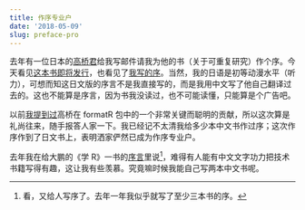 ```yaml
---
title: 作序专业户
date: '2018-05-09'
slug: preface-pro
---
```


去年有一位日本的[高桥君](https://github.com/kohske)给我写邮件请我为他的书（关于可重复研究）作个序。今天看见[这本书即将发行](http://www.kyoritsu-pub.co.jp/bookdetail/9784320112438)，也看见了[我写的序](http://www.kyoritsu-pub.co.jp/app/file/goods_contents/3027.pdf)。当然，我的日语是初等动漫水平（听力），可想而知这日文版的序言不是我直接写的，而是我用中文写了他自己翻译过去的。这也不能算是序言，因为书我没读过，也不可能读懂，只能算是个广告吧。

以前[我提到过](https://yihui.org/cn/2017/02/formatr/)高桥在 formatR 包中的一个非常关键而聪明的贡献，所以这次算是礼尚往来，随手报答人家一下。我已经记不太清我给多少本中文书作过序；这次作序作到了日文书上，表明洒家俨然已成为作序专业户。

去年我在给大鹏的《学 R》一书的[序言](https://d.cosx.org/d/419996)里说[^1]，难得有人能有中文文字功力把技术书籍写得有趣，这让我有些羡慕。究竟嘛时候我能自己写两本中文书呢。

[^1]: 看，又给人写序了。去年一年我似乎就写了至少三本书的序。
